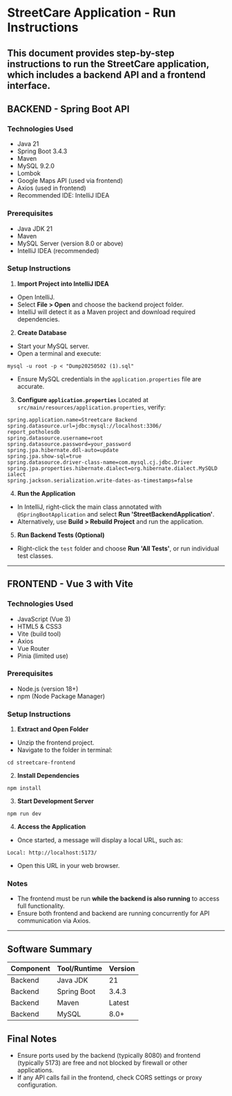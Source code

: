 # StreetCare Application - Run Instructions
This document provides step-by-step instructions to run the
StreetCare application, which includes a backend API and a frontend
interface.
---
## BACKEND - Spring Boot API
### Technologies Used
- Java 21
- Spring Boot 3.4.3
- Maven
- MySQL 9.2.0
- Lombok
- Google Maps API (used via frontend)
- Axios (used in frontend)
- Recommended IDE: IntelliJ IDEA
### Prerequisites
- Java JDK 21
- Maven
- MySQL Server (version 8.0 or above)
- IntelliJ IDEA (recommended)
### Setup Instructions
1. **Import Project into IntelliJ IDEA**
- Open IntelliJ.
- Select **File > Open** and choose the backend project folder.
- IntelliJ will detect it as a Maven project and download
required dependencies.
2. **Create Database**
- Start your MySQL server.
- Open a terminal and execute:
```
mysql -u root -p < "Dump20250502 (1).sql"
```
- Ensure MySQL credentials in the `application.properties` file
are accurate.
3. **Configure `application.properties`**
Located at `src/main/resources/application.properties`, verify:
```
spring.application.name=Streetcare Backend
spring.datasource.url=jdbc:mysql://localhost:3306/
report_potholesdb
spring.datasource.username=root
spring.datasource.password=your_password
spring.jpa.hibernate.ddl-auto=update
spring.jpa.show-sql=true
spring.datasource.driver-class-name=com.mysql.cj.jdbc.Driver
spring.jpa.properties.hibernate.dialect=org.hibernate.dialect.MySQLD
ialect
spring.jackson.serialization.write-dates-as-timestamps=false
```
4. **Run the Application**
- In IntelliJ, right-click the main class annotated with
`@SpringBootApplication` and select **Run
'StreetBackendApplication'**.
- Alternatively, use **Build > Rebuild Project** and run the
application.
5. **Run Backend Tests (Optional)**
- Right-click the `test` folder and choose **Run 'All Tests'**,
or run individual test classes.
---
## FRONTEND - Vue 3 with Vite
### Technologies Used
- JavaScript (Vue 3)
- HTML5 & CSS3
- Vite (build tool)
- Axios
- Vue Router
- Pinia (limited use)
### Prerequisites
- Node.js (version 18+)
- npm (Node Package Manager)
### Setup Instructions
1. **Extract and Open Folder**
- Unzip the frontend project.
- Navigate to the folder in terminal:
```
cd streetcare-frontend
```
2. **Install Dependencies**
```
npm install
```
3. **Start Development Server**
```
npm run dev
```
4. **Access the Application**
- Once started, a message will display a local URL, such as:
```
Local: http://localhost:5173/
```
- Open this URL in your web browser.
### Notes
- The frontend must be run **while the backend is also running** to
access full functionality.
- Ensure both frontend and backend are running concurrently for API
communication via Axios.
---
## Software Summary
| Component | Tool/Runtime | Version |
|-------------|-------------------|--------------------|
| Backend | Java JDK | 21 |    Frontend | Node.js | 18+ | | npm | Bundled with Node | Development | IntelliJ IDEA | (Backend) | | Visual Studio C | (Frontend) |
| Backend | Spring Boot | 3.4.3 |
| Backend | Maven | Latest |
| Backend | MySQL | 8.0+ |
## Final Notes
- Ensure ports used by the backend (typically 8080) and frontend
(typically 5173) are free and not blocked by firewall or other
applications.
- If any API calls fail in the frontend, check CORS settings or
proxy configuration.
